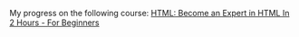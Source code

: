 My progress on the following course:
[HTML: Become an Expert in HTML In 2 Hours - For Beginners](https://www.udemy.com/course/become-an-expert-in-html)